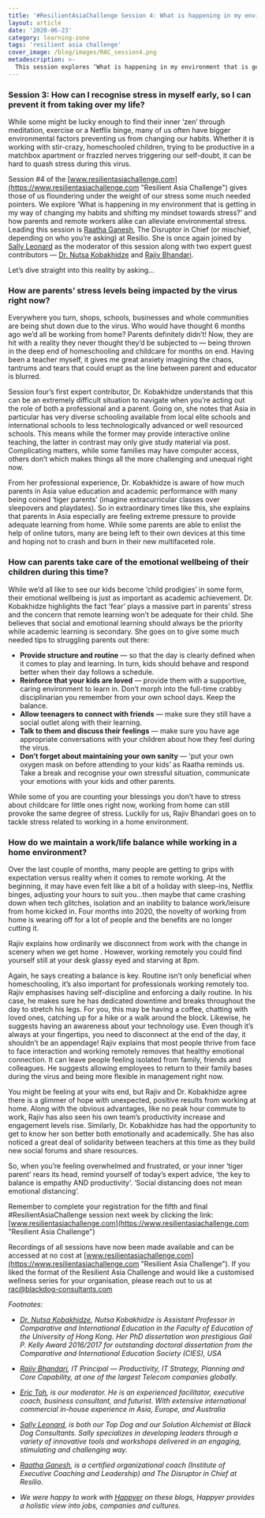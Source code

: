 ```yaml
---
title: '#ResilientAsiaChallenge Session 4: What is happening in my environment that is getting in my way of changing my habits and shifting my mindset towards stress?'
layout: article
date: '2020-06-23'
category: learning-zone
tags: 'resilient asia challenge'
cover_image: /blog/images/RAC_session4.png
metadescription: >-
  This session explores ‘What is happening in my environment that is getting in my way of changing my habits and shifting my mindset towards stress?’ and how parents and remote workers alike can alleviate environmental stress.
---
```


### Session 3: How can I recognise stress in myself early, so I can prevent it from taking over my life?

While some might be lucky enough to find their inner ‘zen’ through meditation, exercise or a Netflix binge, many of us often have bigger environmental factors preventing us from changing our habits. Whether it is working with stir-crazy, homeschooled children, trying to be productive in a matchbox apartment or frazzled nerves triggering our self-doubt, it can be hard to quash stress during this virus.

Session #4 of the [www.resilientasiachallenge.com](https://www.resilientasiachallenge.com "Resilient Asia Challenge") gives those of us floundering under the weight of our stress some much needed pointers. We explore ‘What is happening in my environment that is getting in my way of changing my habits and shifting my mindset towards stress?’ and how parents and remote workers alike can alleviate environmental stress. Leading this session is [Raatha Ganesh](https://www.linkedin.com/in/raathaganesh/ "Raatha Ganesh"), The Disruptor in Chief (or mischief, depending on who you’re asking) at Resilio. She is once again joined by [Sally Leonard](https://www.linkedin.com/in/sallyleonard/ "Sally Leonard") as the moderator of this session along with two expert guest contributors — [Dr. Nutsa Kobakhidze](https://www.linkedin.com/in/magdanutsakobakhidze "Dr. Nutsa Kobakhidze") and [Rajiv Bhandari]("https://www.linkedin.com/in/rajiv-b-228843 "Rajiv Bhandari").

Let’s dive straight into this reality by asking…

### How are parents’ stress levels being impacted by the virus right now?

Everywhere you turn, shops, schools, businesses and whole communities are being shut down due to the virus. Who would have thought 6 months ago we’d all be working from home? Parents definitely didn’t! Now, they are hit with a reality they never thought they’d be subjected to — being thrown in the deep end of homeschooling and childcare for months on end. Having been a teacher myself, it gives me great anxiety imagining the chaos, tantrums and tears that could erupt as the line between parent and educator is blurred.

Session four’s first expert contributor, Dr. Kobakhidze understands that this can be an extremely difficult situation to navigate when you’re acting out the role of both a professional and a parent. Going on, she notes that Asia in particular has very diverse schooling available from local elite schools and international schools to less technologically advanced or well resourced schools. This means while the former may provide interactive online teaching, the latter in contrast may only give study material via post. Complicating matters, while some families may have computer access, others don’t which makes things all the more challenging and unequal right now.

From her professional experience, Dr. Kobakhidze is aware of how much parents in Asia value education and academic performance with many being coined ‘tiger parents’ (imagine extracurricular classes over sleepovers and playdates). So in extraordinary times like this, she explains that parents in Asia especially are feeling extreme pressure to provide adequate learning from home. While some parents are able to enlist the help of online tutors, many are being left to their own devices at this time and hoping not to crash and burn in their new multifaceted role.

### How can parents take care of the emotional wellbeing of their children during this time?
While we’d all like to see our kids become ‘child prodigies’ in some form, their emotional wellbeing is just as important as academic achievement. Dr. Kobakhidze highlights the fact ‘fear’ plays a massive part in parents’ stress and the concern that remote learning won’t be adequate for their child. She believes that social and emotional learning should always be the priority while academic learning is secondary. She goes on to give some much needed tips to struggling parents out there:

- **Provide structure and routine** — so that the day is clearly defined when it comes to play and learning. In turn, kids should behave and respond better when their day follows a schedule.
- **Reinforce that your kids are loved** — provide them with a supportive, caring environment to learn in. Don’t morph into the full-time crabby disciplinarian you remember from your own school days. Keep the balance.
- **Allow teenagers to connect with friends** — make sure they still have a social outlet along with their learning.
- **Talk to them and discuss their feelings** — make sure you have age appropriate conversations with your children about how they feel during the virus.
- **Don’t forget about maintaining your own sanity** — ‘put your own oxygen mask on before attending to your kids’ as Raatha reminds us. Take a break and recognise your own stressful situation, communicate your emotions with your kids and other parents.

While some of you are counting your blessings you don’t have to stress about childcare for little ones right now, working from home can still provoke the same degree of stress. Luckily for us, Rajiv Bhandari goes on to tackle stress related to working in a home environment.

### How do we maintain a work/life balance while working in a home environment?
Over the last couple of months, many people are getting to grips with expectation versus reality when it comes to remote working. At the beginning, it may have even felt like a bit of a holiday with sleep-ins, Netflix binges, adjusting your hours to suit you…then maybe that came crashing down when tech glitches, isolation and an inability to balance work/leisure from home kicked in. Four months into 2020, the novelty of working from home is wearing off for a lot of people and the benefits are no longer cutting it.

Rajiv explains how ordinarily we disconnect from work with the change in scenery when we get home . However, working remotely you could find yourself still at your desk glassy eyed and starving at 8pm.

Again, he says creating a balance is key. Routine isn’t only beneficial when homeschooling, it’s also important for professionals working remotely too. Rajiv emphasises having self-discipline and enforcing a daily routine. In his case, he makes sure he has dedicated downtime and breaks throughout the day to stretch his legs. For you, this may be having a coffee, chatting with loved ones, catching up for a hike or a walk around the block. Likewise, he suggests having an awareness about your technology use. Even though it’s always at your fingertips, you need to disconnect at the end of the day, it shouldn’t be an appendage! Rajiv explains that most people thrive from face to face interaction and working remotely removes that healthy emotional connection. It can leave people feeling isolated from family, friends and colleagues. He suggests allowing employees to return to their family bases during the virus and being more flexible in management right now.

You might be feeling at your wits end, but Rajiv and Dr. Kobakhidze agree there is a glimmer of hope with unexpected, positive results from working at home. Along with the obvious advantages, like no peak hour commute to work, Rajiv has also seen his own team’s productivity increase and engagement levels rise. Similarly, Dr. Kobakhidze has had the opportunity to get to know her son better both emotionally and academically. She has also noticed a great deal of solidarity between teachers at this time as they build new social forums and share resources.

So, when you’re feeling overwhelmed and frustrated, or your inner ‘tiger parent’ rears its head, remind yourself of today’s expert advice, ‘the key to balance is empathy AND productivity’. ‘Social distancing does not mean emotional distancing’.

Remember to complete your registration for the fifth and final #ResilientAsiaChallenge session next week by clicking the link: [www.resilientasiachallenge.com](https://www.resilientasiachallenge.com "Resilient Asia Challenge")

Recordings of all sessions have now been made available and can be accessed at no cost at [www.resilientasiachallenge.com](https://www.resilientasiachallenge.com "Resilient Asia Challenge"). If you liked the format of the Resilient Asia Challenge and would like a customised wellness series for your organisation, please reach out to us at [rac@blackdog-consultants.com](mailto:rac@blackdog-consultants.com "Raatha Ganesh")

_Footnotes:_

- _[Dr. Nutsa Kobakhidze](https://www.linkedin.com/in/magdanutsakobakhidze "Dr. Nutsa Kobakhidze"), Nutsa Kobakhidze is Assistant Professor in Comparative and International Education in the Faculty of Education of the University of Hong Kong. Her PhD dissertation won prestigious Gail P. Kelly Award 2016/2017 for outstanding doctoral dissertation from the Comparative and International Education Society (CIES), USA_

- _[Rajiv Bhandari]("https://www.linkedin.com/in/rajiv-b-228843 "Rajiv Bhandari"), IT Principal — Productivity, IT Strategy, Planning and Core Capability, at one of the largest Telecom companies globally._

- _[Eric Toh](https://www.linkedin.com/in/erictoh/ "Eric Toh"), is our moderator. He is an experienced facilitator, executive coach, business consultant, and futurist. With extensive international commercial in-house experience in Asia, Europe, and Australia_

- _[Sally Leonard](https://www.linkedin.com/in/sallyleonard/ "Sally Leonard"), is both our Top Dog and our Solution Alchemist at Black Dog Consultants. Sally specializes in developing leaders through a variety of innovative tools and workshops delivered in an engaging, stimulating and challenging way._

- _[Raatha Ganesh](https://www.linkedin.com/in/raathaganesh/ "Raatha Ganesh"), is a certified organizational coach (Institute of Executive Coaching and Leadership) and The Disruptor in Chief at Resilio._

- _We were happy to work with [Happyer](http://www.happyer.io/ "Happyer.IO") on these blogs, Happyer provides a holistic view into jobs, companies and cultures._